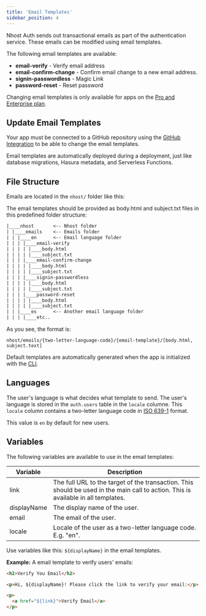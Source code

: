 ```yaml
---
title: 'Email Templates'
sidebar_position: 4
---
```


Nhost Auth sends out transactional emails as part of the authentication service. These emails can be modified using email templates.

The following email templates are available:

- **email-verify** - Verify email address
- **email-confirm-change** - Confirm email change to a new email address.
- **signin-passwordless** - Magic Link
- **password-reset** - Reset password

Changing email templates is only available for apps on the [Pro and Enterprise plan](https://nhost.io/pricing).

## Update Email Templates

Your app must be connected to a GitHub repository using the [GitHub Integration](/platform/github-integrations) to be able to change the email templates.

Email templates are automatically deployed during a deployment, just like database migrations, Hasura metadata, and Serverless Functions.

## File Structure

Emails are located in the `nhost/` folder like this:

The email templates should be provided as body.html and subject.txt files in this predefined folder structure:

```txt
|____nhost       <-- Nhost folder
| |____emails    <-- Emails folder
| | |____en      <-- Email language folder
| | | |____email-verify
| | | | |____body.html
| | | | |____subject.txt
| | | |____email-confirm-change
| | | | |____body.html
| | | | |____subject.txt
| | | |____signin-passwordless
| | | | |____body.html
| | | | |____subject.txt
| | | |____password-reset
| | | | |____body.html
| | | | |____subject.txt
| | |____es      <-- Another email language folder
| | | |____etc..
```

As you see, the format is:

```
nhost/emails/{two-letter-language-code}/{email-template}/[body.html, subject.text]
```

Default templates are automatically generated when the app is initialized with the [CLI](/platform/cli).

## Languages

The user's language is what decides what template to send. The user's language is stored in the `auth.users` table in the `locale` columne. This `locale` column contains a two-letter language code in [ISO 639-1](https://en.wikipedia.org/wiki/List_of_ISO_639-1_codes) format.

This value is `en` by default for new users.

## Variables

The following variables are available to use in the email templates:

| Variable    | Description                                                                                                                        |
| ----------- | ---------------------------------------------------------------------------------------------------------------------------------- |
| link        | The full URL to the target of the transaction. This should be used in the main call to action. This is available in all templates. |
| displayName | The display name of the user.                                                                                                      |
| email       | The email of the user.                                                                                                             |
| locale      | Locale of the user as a two-letter language code. E.g. "en".                                                                       |

Use variables like this: `${displayName}` in the email templates.

**Example:** A email template to verify users' emails:

```html title="nhost/emails/en/email-verify/body.html"
<h2>Verify You Email</h2>

<p>Hi, ${displayName}! Please click the link to verify your email:</p>

<p>
  <a href="${link}">Verify Email</a>
</p>
```
